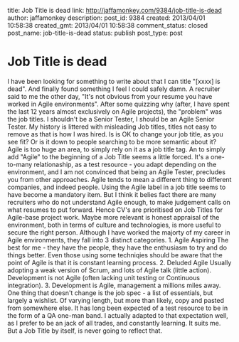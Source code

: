 title: Job Title is dead
link: http://jaffamonkey.com/9384/job-title-is-dead
author: jaffamonkey
description: 
post_id: 9384
created: 2013/04/01 10:58:38
created_gmt: 2013/04/01 10:58:38
comment_status: closed
post_name: job-title-is-dead
status: publish
post_type: post

# Job Title is dead

I have been looking for something to write about that I can title "[xxxx] is dead". And finally found something I feel I could safely damn. A recruiter said to me the other day, "It's not obvious from your resume you have worked in Agile environments". After some quizzing why (after, I have spent the last 12 years almost exclusively on Agile projects), the "problem" was the job titles. I shouldn't be a Senior Tester, I should be an Agile Senior Tester. My history is littered with misleading Job titles, titles not easy to remove as that is how I was hired. Is is OK to change your job title, as you see fit? Or is it down to people searching to be more semantic about it?  Agile is too huge an area, to simply rely on it as a job title tag. An to simply add "Agile" to the beginning of a Job Title seems a little forced. It's a one-to-many relationaship, as a test resource - you adapt depending on the environment, and I am not convinced that being an Agile Tester, precludes you from other approaches. Agile tends to mean a different thing to different companies, and indeed people. Using the Agile label in a job title seems to have become a mandatory item. But I think it belies fact there are many recruiters who do not understand Agile enough, to make judgement calls on what resumes to put forward. Hence CV's are prioritised on Job Titles for Agile-base project work. Maybe more relevant is honest appraisal of the environment, both in terms of culture and technologies, is more useful to secure the right person. Although I have worked the majorty of my career in Agile environments, they fall into 3 distinct categories. 1\. Agile Aspiring The best for me - they have the people, they have the enthusiasm to try and do things better. Even those using some techniqies should be aware that the point of Agile is that it is constant learning process. 2\. Deluded Agile Usually adopting a weak version of Scrum, and lots of Agile talk (little action). Development is not Agile (often lacking unit testing or Continuous integration). 3\. Development is Agile, management a millions miles away. One thing that doesn't change is the job spec - a list of essentials, but largely a wishlist. Of varying length, but more than likely, copy and pasted from somewhere else. It has long been expected of a test resource to be in the form of a QA one-man band. I actually adapted to that expectation well, as I prefer to be an jack of all trades, and constantly learning. It suits me. But a Job Title by itself, is never going to reflect that.